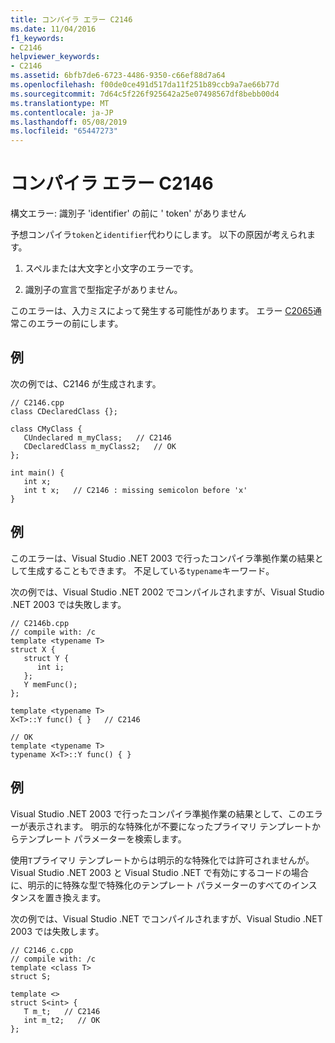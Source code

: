```yaml
---
title: コンパイラ エラー C2146
ms.date: 11/04/2016
f1_keywords:
- C2146
helpviewer_keywords:
- C2146
ms.assetid: 6bfb7de6-6723-4486-9350-c66ef88d7a64
ms.openlocfilehash: f00de0ce491d517da11f251b89ccb9a7ae66b77d
ms.sourcegitcommit: 7d64c5f226f925642a25e07498567df8bebb00d4
ms.translationtype: MT
ms.contentlocale: ja-JP
ms.lasthandoff: 05/08/2019
ms.locfileid: "65447273"
---
```

# <a name="compiler-error-c2146"></a>コンパイラ エラー C2146

構文エラー: 識別子 'identifier' の前に ' token' がありません

予想コンパイラ`token`と`identifier`代わりにします。  以下の原因が考えられます。

1. スペルまたは大文字と小文字のエラーです。

1. 識別子の宣言で型指定子がありません。

このエラーは、入力ミスによって発生する可能性があります。 エラー [C2065](../../error-messages/compiler-errors-1/compiler-error-c2065.md)通常このエラーの前にします。

## <a name="example"></a>例

次の例では、C2146 が生成されます。

```
// C2146.cpp
class CDeclaredClass {};

class CMyClass {
   CUndeclared m_myClass;   // C2146
   CDeclaredClass m_myClass2;   // OK
};

int main() {
   int x;
   int t x;   // C2146 : missing semicolon before 'x'
}
```

## <a name="example"></a>例

このエラーは、Visual Studio .NET 2003 で行ったコンパイラ準拠作業の結果として生成することもできます。 不足している`typename`キーワード。

次の例では、Visual Studio .NET 2002 でコンパイルされますが、Visual Studio .NET 2003 では失敗します。

```
// C2146b.cpp
// compile with: /c
template <typename T>
struct X {
   struct Y {
      int i;
   };
   Y memFunc();
};

template <typename T>
X<T>::Y func() { }   // C2146

// OK
template <typename T>
typename X<T>::Y func() { }
```

## <a name="example"></a>例

Visual Studio .NET 2003 で行ったコンパイラ準拠作業の結果として、このエラーが表示されます。 明示的な特殊化が不要になったプライマリ テンプレートからテンプレート パラメーターを検索します。

使用`T`プライマリ テンプレートからは明示的な特殊化では許可されませんが。 Visual Studio .NET 2003 と Visual Studio .NET で有効にするコードの場合に、明示的に特殊な型で特殊化のテンプレート パラメーターのすべてのインスタンスを置き換えます。

次の例では、Visual Studio .NET でコンパイルされますが、Visual Studio .NET 2003 では失敗します。

```
// C2146_c.cpp
// compile with: /c
template <class T>
struct S;

template <>
struct S<int> {
   T m_t;   // C2146
   int m_t2;   // OK
};
```